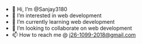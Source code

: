 - 👋 Hi, I’m @Sanjay3180
- 👀 I’m interested in web development
- 🌱 I’m currently learning web development
- 💞️ I’m looking to collaborate on web development
- 📫 How to reach me @ j26-1099-2018@gmail.com

<!---
Sanjay3180/Sanjay3180 is a ✨ special ✨ repository because its `README.md` (this file) appears on your GitHub profile.
You can click the Preview link to take a look at your changes.
--->
